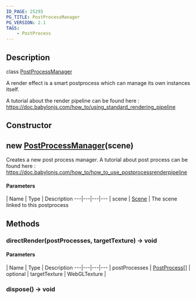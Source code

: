 ```yaml
---
ID_PAGE: 25293
PG_TITLE: PostProcessManager
PG_VERSION: 2.1
TAGS:
    - PostProcess
---
```

## Description

class [PostProcessManager](/classes/3.0/PostProcessManager)

A render effect is a smart postprocess which can manage its own instances itself.

A tutorial about the render pipeline can be found here : https://doc.babylonjs.com/how_to/using_standard_rendering_pipeline

## Constructor

## new [PostProcessManager](/classes/3.0/PostProcessManager)(scene)

Creates a new post process manager.
A tutorial about post process can be found here : https://doc.babylonjs.com/how_to/how_to_use_postprocessrenderpipeline

#### Parameters
 | Name | Type | Description
---|---|---|---
 | scene | [Scene](/classes/3.0/Scene) |      The scene linked to this postprocess

## Methods

### directRender(postProcesses, targetTexture) &rarr; void



#### Parameters
 | Name | Type | Description
---|---|---|---
 | postProcesses | [PostProcess](/classes/3.0/PostProcess)[] |      
optional | targetTexture | WebGLTexture |      
### dispose() &rarr; void


